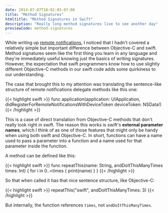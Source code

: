 ```yaml
---
date: 2014-07-07T10:02:03-07:00
title: "Method Signatures"
htmltitle: "Method Signatures in Swift"
description: "Really long method signatures live to see another day"
previewCode: method-signatures
---
```

While writing up [remote notifications](/remote-notifications), I noticed that I hadn't covered a relatively simple but important difference between Objective-C and swift. Method signatures seem like the first thing you learn in any language and they're immediately useful knowing just the basics of writing signatures. However, the expectation that swift programmers know how to use slightly different Objective-C methods in our swift code adds some quirkiness to our understanding.

The case that brought this to my attention was translating the sentence-like structure of remote notifications delegate methods like this one:

{{< highlight swift >}}
func application(application: UIApplication, didRegisterForRemoteNotificationsWithDeviceToken deviceToken: NSData!)
{{< /highlight >}}

This is a case of direct translation from Objective-C methods that don't really look right in swift. The reason this works is swift's **external parameter names**, which I think of as one of those features that might only be handy when using both swift and Objective-C. In short, functions can have a name used to pass a parameter into a function and a name used for that parameter inside the function.

A method can be defined like this:

{{< highlight swift >}}
func repeatThis(name: String, andDoItThisManyTimes times: Int) {
    for i in 0..&lt;times {
        print(name)
    }
}
{{< /highlight >}}

So that when called it has that nice sentence structure, like Objective-C:

{{< highlight swift >}}
repeatThis("swift", andDoItThisManyTimes: 3)
{{< /highlight >}}

But internally, the function references `times`, not `andDoItThisManyTimes`.
